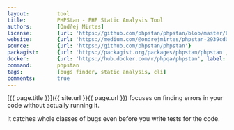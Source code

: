 ```yaml
---
layout:         tool
title:          PHPStan - PHP Static Analysis Tool
authors:        [Ondřej Mirtes]
license:        {url: 'https://github.com/phpstan/phpstan/blob/master/LICENSE', label: 'MIT License'}
website:        {url: 'https://medium.com/@ondrejmirtes/phpstan-2939cd0ad0e3'}
source:         {url: 'https://github.com/phpstan/phpstan'}
packagist:      {url: 'https://packagist.org/packages/phpstan/phpstan', label: 'phpstan/phpstan'}
docker:         {url: 'https://hub.docker.com/r/phpqa/phpstan', label: 'phpqa/phpstan'}
command:        phpstan
tags:           [bugs finder, static analysis, cli] 
comments:       true
---
```


[{{ page.title }}]({{ site.url }}{{ page.url }}) focuses on finding errors in your code without actually running it.
 
<!--more--> 

It catches whole classes of bugs even before you write tests for the code.
